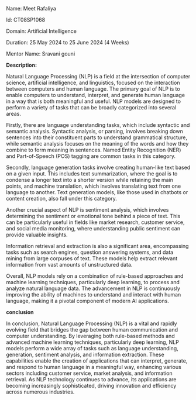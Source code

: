 Name: Meet Rafaliya

Id: CT08SP1068

Domain: Artificial Intelligence

Duration: 25 May 2024 to 25 June 2024 (4 Weeks)

Mentor Name: Sravani gouni

**Description:**

Natural Language Processing (NLP) is a field at the intersection of computer science, artificial intelligence, and linguistics, focused on the interaction between computers and human language. The primary goal of NLP is to enable computers to understand, interpret, and generate human language in a way that is both meaningful and useful. NLP models are designed to perform a variety of tasks that can be broadly categorized into several areas.

Firstly, there are language understanding tasks, which include syntactic and semantic analysis. Syntactic analysis, or parsing, involves breaking down sentences into their constituent parts to understand grammatical structure, while semantic analysis focuses on the meaning of the words and how they combine to form meaning in sentences. Named Entity Recognition (NER) and Part-of-Speech (POS) tagging are common tasks in this category.

Secondly, language generation tasks involve creating human-like text based on a given input. This includes text summarization, where the goal is to condense a longer text into a shorter version while retaining the main points, and machine translation, which involves translating text from one language to another. Text generation models, like those used in chatbots or content creation, also fall under this category.

Another crucial aspect of NLP is sentiment analysis, which involves determining the sentiment or emotional tone behind a piece of text. This can be particularly useful in fields like market research, customer service, and social media monitoring, where understanding public sentiment can provide valuable insights.

Information retrieval and extraction is also a significant area, encompassing tasks such as search engines, question answering systems, and data mining from large corpuses of text. These models help extract relevant information from vast amounts of unstructured data.

Overall, NLP models rely on a combination of rule-based approaches and machine learning techniques, particularly deep learning, to process and analyze natural language data. The advancement in NLP is continuously improving the ability of machines to understand and interact with human language, making it a pivotal component of modern AI applications.

**conclusion**

In conclusion, Natural Language Processing (NLP) is a vital and rapidly evolving field that bridges the gap between human communication and computer understanding. By leveraging both rule-based methods and advanced machine learning techniques, particularly deep learning, NLP models perform a wide array of tasks such as language understanding, generation, sentiment analysis, and information extraction. These capabilities enable the creation of applications that can interpret, generate, and respond to human language in a meaningful way, enhancing various sectors including customer service, market analysis, and information retrieval. As NLP technology continues to advance, its applications are becoming increasingly sophisticated, driving innovation and efficiency across numerous industries.
